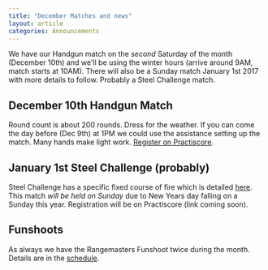```yaml
---
title: "December Matches and news"
layout: article
categories: Announcements
---
```


We have our Handgun match on the *second* Saturday of the month (December 10th) and we'll be using the winter hours (arrive around 9AM, match starts at 10AM). There will also be a Sunday match January 1st 2017 with more details to follow. Probably a Steel Challenge match.

## December 10th Handgun Match

Round count is about 200 rounds. Dress for the weather. If you can come the day before (Dec 9th) at 1PM we could use the assistance setting up the match. Many hands make light work. [Register on Practiscore](https://practiscore.com/udpl-december-2016-handgun-match/register).

## January 1st Steel Challenge (probably)

Steel Challenge has a specific fixed course of fire which is detailed [here](https://en.wikipedia.org/wiki/Steel_Challenge). This match *will be held on Sunday* due to New Years day falling on a Sunday this year. Registration will be on Practiscore (link coming soon).


## Funshoots

As always we have the Rangemasters Funshoot twice during the month. Details are in the [schedule](http://www.udpl.net/schedule/).



